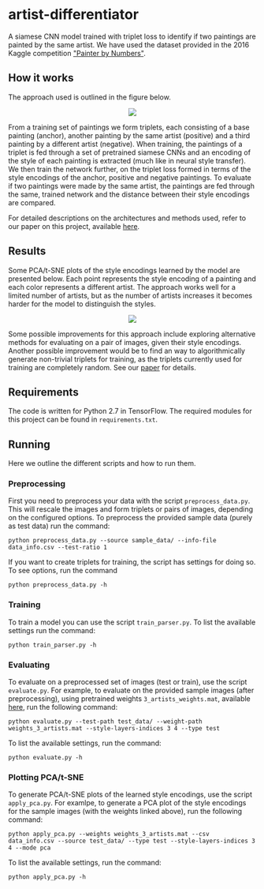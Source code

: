 # artist-differentiator
A siamese CNN model trained with triplet loss to identify if two paintings are painted by the same artist.
We have used the dataset provided in the 2016 Kaggle competition ["Painter by Numbers"](https://www.kaggle.com/c/painter-by-numbers).

## How it works
The approach used is outlined in the figure below.

<p align="center"> 
<img src=https://github.com/josefmal/artist-differentiator/blob/master/figures/siamese_net.svg>
</p>

From a training set of paintings we form triplets, each consisting of a base painting (anchor), another painting by the same artist (positive) and a third painting by a different artist (negative). When training, the paintings of a triplet is fed through a set of pretrained siamese CNNs and an encoding of the style of each painting is extracted (much like in neural
style transfer). We then train the network further, on the triplet loss formed in terms of the style encodings of the anchor, positive and negative paintings. To evaluate if two paintings were made by the same artist, the paintings are fed through the same, trained network and the distance between their style encodings are compared.

For detailed descriptions on the architectures and methods used, refer to our paper on this project, available [here](https://drive.google.com/drive/folders/1oRqil4zFwI-TcJiYQLB2p4_2Po44p0le?usp=sharing).

## Results
Some PCA/t-SNE plots of the style encodings learned by the model are presented below. Each point represents the style encoding of a painting and each color represents a different artist. The approach works well for a limited number of artists, but as the number of artists increases it becomes harder for the model to distinguish the styles.

<p align="center"> 
<img src=https://github.com/josefmal/artist-differentiator/blob/master/figures/results.svg >
</p>

Some possible improvements for this approach include exploring alternative methods for evaluating on a pair of images, given their style encodings. Another possible improvement would be to find an way to algorithmically generate non-trivial triplets for training, as the triplets currently used for training are completely random. See our [paper](https://drive.google.com/drive/folders/1oRqil4zFwI-TcJiYQLB2p4_2Po44p0le?usp=sharing) for details.


## Requirements
The code is written for Python 2.7 in TensorFlow. The required modules for this project can be found in `requirements.txt`.

## Running
Here we outline the different scripts and how to run them.

### Preprocessing
First you need to preprocess your data with the script `preprocess_data.py`. This will rescale the images and form triplets or pairs of images, depending on the configured options. To preprocess the provided sample data (purely as test data) run the command: 

`python preprocess_data.py --source sample_data/ --info-file data_info.csv --test-ratio 1`

If you want to create triplets for training, the script has settings for doing so. To see options, run the command

`python preprocess_data.py -h`

### Training
To train a model you can use the script `train_parser.py`. To list the available settings run the command:

`python train_parser.py -h`

### Evaluating
To evaluate on a preprocessed set of images (test or train), use the script `evaluate.py`. For example, to evaluate on the provided sample images (after preprocessing), using pretrained weights `3_artists_weights.mat`, available [here](https://drive.google.com/drive/folders/1oRqil4zFwI-TcJiYQLB2p4_2Po44p0le?usp=sharing), run the following command:

`python evaluate.py --test-path test_data/ --weight-path weights_3_artists.mat --style-layers-indices 3 4 --type test`

To list the available settings, run the command:

`python evaluate.py -h`

### Plotting PCA/t-SNE
To generate PCA/t-SNE plots of the learned style encodings, use the script `apply_pca.py`. For examlpe, to generate a PCA plot of the style encodings for the sample images (with the weights linked above), run the following command:

`python apply_pca.py --weights weights_3_artists.mat --csv data_info.csv --source test_data/ --type test --style-layers-indices 3 4 --mode pca`

To list the available settings, run the command:

`python apply_pca.py -h`

